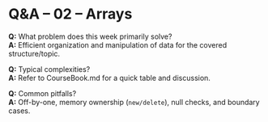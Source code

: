 # Q&A – 02 – Arrays

**Q:** What problem does this week primarily solve?  
**A:** Efficient organization and manipulation of data for the covered structure/topic.

**Q:** Typical complexities?  
**A:** Refer to CourseBook.md for a quick table and discussion.

**Q:** Common pitfalls?  
**A:** Off-by-one, memory ownership (`new/delete`), null checks, and boundary cases.
